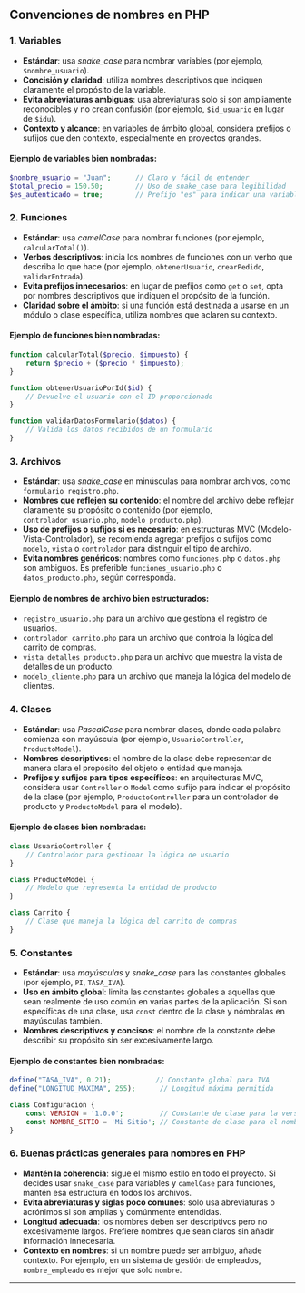 
## Convenciones de nombres en PHP

### 1. Variables

- **Estándar**: usa *snake_case* para nombrar variables (por ejemplo, `$nombre_usuario`).
- **Concisión y claridad**: utiliza nombres descriptivos que indiquen claramente el propósito de la variable.
- **Evita abreviaturas ambiguas**: usa abreviaturas solo si son ampliamente reconocibles y no crean confusión (por ejemplo, `$id_usuario` en lugar de `$idu`).
- **Contexto y alcance**: en variables de ámbito global, considera prefijos o sufijos que den contexto, especialmente en proyectos grandes.

#### Ejemplo de variables bien nombradas:

```php
$nombre_usuario = "Juan";      // Claro y fácil de entender
$total_precio = 150.50;        // Uso de snake_case para legibilidad
$es_autenticado = true;        // Prefijo "es" para indicar una variable booleana
```

### 2. Funciones

- **Estándar**: usa *camelCase* para nombrar funciones (por ejemplo, `calcularTotal()`).
- **Verbos descriptivos**: inicia los nombres de funciones con un verbo que describa lo que hace (por ejemplo, `obtenerUsuario`, `crearPedido`, `validarEntrada`).
- **Evita prefijos innecesarios**: en lugar de prefijos como `get` o `set`, opta por nombres descriptivos que indiquen el propósito de la función.
- **Claridad sobre el ámbito**: si una función está destinada a usarse en un módulo o clase específica, utiliza nombres que aclaren su contexto.

#### Ejemplo de funciones bien nombradas:

```php
function calcularTotal($precio, $impuesto) {
    return $precio + ($precio * $impuesto);
}

function obtenerUsuarioPorId($id) {
    // Devuelve el usuario con el ID proporcionado
}

function validarDatosFormulario($datos) {
    // Valida los datos recibidos de un formulario
}
```

### 3. Archivos

- **Estándar**: usa *snake_case* en minúsculas para nombrar archivos, como `formulario_registro.php`.
- **Nombres que reflejen su contenido**: el nombre del archivo debe reflejar claramente su propósito o contenido (por ejemplo, `controlador_usuario.php`, `modelo_producto.php`).
- **Uso de prefijos o sufijos si es necesario**: en estructuras MVC (Modelo-Vista-Controlador), se recomienda agregar prefijos o sufijos como `modelo`, `vista` o `controlador` para distinguir el tipo de archivo.
- **Evita nombres genéricos**: nombres como `funciones.php` o `datos.php` son ambiguos. Es preferible `funciones_usuario.php` o `datos_producto.php`, según corresponda.

#### Ejemplo de nombres de archivo bien estructurados:

- `registro_usuario.php` para un archivo que gestiona el registro de usuarios.
- `controlador_carrito.php` para un archivo que controla la lógica del carrito de compras.
- `vista_detalles_producto.php` para un archivo que muestra la vista de detalles de un producto.
- `modelo_cliente.php` para un archivo que maneja la lógica del modelo de clientes.

### 4. Clases

- **Estándar**: usa *PascalCase* para nombrar clases, donde cada palabra comienza con mayúscula (por ejemplo, `UsuarioController`, `ProductoModel`).
- **Nombres descriptivos**: el nombre de la clase debe representar de manera clara el propósito del objeto o entidad que maneja.
- **Prefijos y sufijos para tipos específicos**: en arquitecturas MVC, considera usar `Controller` o `Model` como sufijo para indicar el propósito de la clase (por ejemplo, `ProductoController` para un controlador de producto y `ProductoModel` para el modelo).

#### Ejemplo de clases bien nombradas:

```php
class UsuarioController {
    // Controlador para gestionar la lógica de usuario
}

class ProductoModel {
    // Modelo que representa la entidad de producto
}

class Carrito {
    // Clase que maneja la lógica del carrito de compras
}
```

### 5. Constantes

- **Estándar**: usa *mayúsculas* y *snake_case* para las constantes globales (por ejemplo, `PI`, `TASA_IVA`).
- **Uso en ámbito global**: limita las constantes globales a aquellas que sean realmente de uso común en varias partes de la aplicación. Si son específicas de una clase, usa `const` dentro de la clase y nómbralas en mayúsculas también.
- **Nombres descriptivos y concisos**: el nombre de la constante debe describir su propósito sin ser excesivamente largo.

#### Ejemplo de constantes bien nombradas:

```php
define("TASA_IVA", 0.21);           // Constante global para IVA
define("LONGITUD_MAXIMA", 255);      // Longitud máxima permitida

class Configuracion {
    const VERSION = '1.0.0';         // Constante de clase para la versión de configuración
    const NOMBRE_SITIO = 'Mi Sitio'; // Constante de clase para el nombre del sitio
}
```

### 6. Buenas prácticas generales para nombres en PHP

- **Mantén la coherencia**: sigue el mismo estilo en todo el proyecto. Si decides usar `snake_case` para variables y `camelCase` para funciones, mantén esa estructura en todos los archivos.
- **Evita abreviaturas y siglas poco comunes**: solo usa abreviaturas o acrónimos si son amplias y comúnmente entendidas.
- **Longitud adecuada**: los nombres deben ser descriptivos pero no excesivamente largos. Prefiere nombres que sean claros sin añadir información innecesaria.
- **Contexto en nombres**: si un nombre puede ser ambiguo, añade contexto. Por ejemplo, en un sistema de gestión de empleados, `nombre_empleado` es mejor que solo `nombre`.

---
